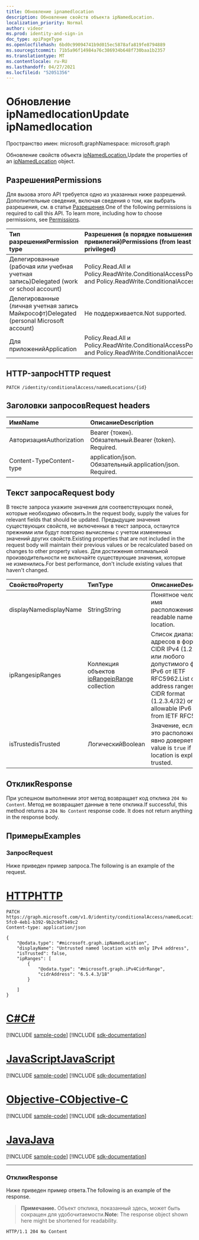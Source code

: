 ```yaml
---
title: Обновление ipnamedlocation
description: Обновление свойств объекта ipNamedLocation.
localization_priority: Normal
author: videor
ms.prod: identity-and-sign-in
doc_type: apiPageType
ms.openlocfilehash: 6bd0c99094741b9d015ec5878afa819fe8794889
ms.sourcegitcommit: 71b5a96f14984a76c386934b648f730baa1b2357
ms.translationtype: MT
ms.contentlocale: ru-RU
ms.lasthandoff: 04/27/2021
ms.locfileid: "52051356"
---
```

# <a name="update-ipnamedlocation"></a><span data-ttu-id="cb87a-103">Обновление ipNamedlocation</span><span class="sxs-lookup"><span data-stu-id="cb87a-103">Update ipNamedlocation</span></span>

<span data-ttu-id="cb87a-104">Пространство имен: microsoft.graph</span><span class="sxs-lookup"><span data-stu-id="cb87a-104">Namespace: microsoft.graph</span></span>

<span data-ttu-id="cb87a-105">Обновление свойств объекта [ipNamedLocation.](../resources/ipNamedLocation.md)</span><span class="sxs-lookup"><span data-stu-id="cb87a-105">Update the properties of an [ipNamedLocation](../resources/ipNamedLocation.md) object.</span></span>

## <a name="permissions"></a><span data-ttu-id="cb87a-106">Разрешения</span><span class="sxs-lookup"><span data-stu-id="cb87a-106">Permissions</span></span>

<span data-ttu-id="cb87a-p101">Для вызова этого API требуется одно из указанных ниже разрешений. Дополнительные сведения, включая сведения о том, как выбрать разрешения, см. в статье [Разрешения](/graph/permissions-reference).</span><span class="sxs-lookup"><span data-stu-id="cb87a-p101">One of the following permissions is required to call this API. To learn more, including how to choose permissions, see [Permissions](/graph/permissions-reference).</span></span>

| <span data-ttu-id="cb87a-109">Тип разрешения</span><span class="sxs-lookup"><span data-stu-id="cb87a-109">Permission type</span></span>                        | <span data-ttu-id="cb87a-110">Разрешения (в порядке повышения привилегий)</span><span class="sxs-lookup"><span data-stu-id="cb87a-110">Permissions (from least to most privileged)</span></span> |
|:---------------------------------------|:--------------------------------------------|
| <span data-ttu-id="cb87a-111">Делегированные (рабочая или учебная учетная запись)</span><span class="sxs-lookup"><span data-stu-id="cb87a-111">Delegated (work or school account)</span></span>     | <span data-ttu-id="cb87a-112">Policy.Read.All и Policy.ReadWrite.ConditionalAccess</span><span class="sxs-lookup"><span data-stu-id="cb87a-112">Policy.Read.All and Policy.ReadWrite.ConditionalAccess</span></span> |
| <span data-ttu-id="cb87a-113">Делегированные (личная учетная запись Майкрософт)</span><span class="sxs-lookup"><span data-stu-id="cb87a-113">Delegated (personal Microsoft account)</span></span> | <span data-ttu-id="cb87a-114">Не поддерживается.</span><span class="sxs-lookup"><span data-stu-id="cb87a-114">Not supported.</span></span> |
| <span data-ttu-id="cb87a-115">Для приложений</span><span class="sxs-lookup"><span data-stu-id="cb87a-115">Application</span></span>                            | <span data-ttu-id="cb87a-116">Policy.Read.All и Policy.ReadWrite.ConditionalAccess</span><span class="sxs-lookup"><span data-stu-id="cb87a-116">Policy.Read.All and Policy.ReadWrite.ConditionalAccess</span></span> |

## <a name="http-request"></a><span data-ttu-id="cb87a-117">HTTP-запрос</span><span class="sxs-lookup"><span data-stu-id="cb87a-117">HTTP request</span></span>

<!-- { "blockType": "ignored" } -->

```http
PATCH /identity/conditionalAccess/namedLocations/{id}
```

## <a name="request-headers"></a><span data-ttu-id="cb87a-118">Заголовки запросов</span><span class="sxs-lookup"><span data-stu-id="cb87a-118">Request headers</span></span>

| <span data-ttu-id="cb87a-119">Имя</span><span class="sxs-lookup"><span data-stu-id="cb87a-119">Name</span></span>       | <span data-ttu-id="cb87a-120">Описание</span><span class="sxs-lookup"><span data-stu-id="cb87a-120">Description</span></span>|
|:-----------|:-----------|
| <span data-ttu-id="cb87a-121">Авторизация</span><span class="sxs-lookup"><span data-stu-id="cb87a-121">Authorization</span></span> | <span data-ttu-id="cb87a-p102">Bearer {токен}. Обязательный.</span><span class="sxs-lookup"><span data-stu-id="cb87a-p102">Bearer {token}. Required.</span></span> |
| <span data-ttu-id="cb87a-124">Content-Type</span><span class="sxs-lookup"><span data-stu-id="cb87a-124">Content-type</span></span> | <span data-ttu-id="cb87a-p103">application/json. Обязательный.</span><span class="sxs-lookup"><span data-stu-id="cb87a-p103">application/json. Required.</span></span> |

## <a name="request-body"></a><span data-ttu-id="cb87a-127">Текст запроса</span><span class="sxs-lookup"><span data-stu-id="cb87a-127">Request body</span></span>

<span data-ttu-id="cb87a-128">В тексте запроса укажите значения для соответствующих полей, которые необходимо обновить.</span><span class="sxs-lookup"><span data-stu-id="cb87a-128">In the request body, supply the values for relevant fields that should be updated.</span></span> <span data-ttu-id="cb87a-129">Предыдущие значения существующих свойств, не включенных в текст запроса, останутся прежними или будут повторно вычислены с учетом измененных значений других свойств.</span><span class="sxs-lookup"><span data-stu-id="cb87a-129">Existing properties that are not included in the request body will maintain their previous values or be recalculated based on changes to other property values.</span></span> <span data-ttu-id="cb87a-130">Для достижения оптимальной производительности не включайте существующие значения, которые не изменились.</span><span class="sxs-lookup"><span data-stu-id="cb87a-130">For best performance, don't include existing values that haven't changed.</span></span>

| <span data-ttu-id="cb87a-131">Свойство</span><span class="sxs-lookup"><span data-stu-id="cb87a-131">Property</span></span>     | <span data-ttu-id="cb87a-132">Тип</span><span class="sxs-lookup"><span data-stu-id="cb87a-132">Type</span></span>        | <span data-ttu-id="cb87a-133">Описание</span><span class="sxs-lookup"><span data-stu-id="cb87a-133">Description</span></span> |
|:-------------|:------------|:------------|
|<span data-ttu-id="cb87a-134">displayName</span><span class="sxs-lookup"><span data-stu-id="cb87a-134">displayName</span></span>|<span data-ttu-id="cb87a-135">String</span><span class="sxs-lookup"><span data-stu-id="cb87a-135">String</span></span>|<span data-ttu-id="cb87a-136">Понятное человеку имя расположения.</span><span class="sxs-lookup"><span data-stu-id="cb87a-136">Human-readable name of the location.</span></span>|
|<span data-ttu-id="cb87a-137">ipRanges</span><span class="sxs-lookup"><span data-stu-id="cb87a-137">ipRanges</span></span>|<span data-ttu-id="cb87a-138">Коллекция объектов [ipRange](../resources/iprange.md)</span><span class="sxs-lookup"><span data-stu-id="cb87a-138">[ipRange](../resources/iprange.md) collection</span></span>|<span data-ttu-id="cb87a-139">Список диапазонов IP-адресов в формате CIDR IPv4 (1.2.3.4/32) или любого допустимого формата IPv6 от IETF RFC5962.</span><span class="sxs-lookup"><span data-stu-id="cb87a-139">List of IP address ranges in IPv4 CIDR format (1.2.3.4/32) or any allowable IPv6 format from IETF RFC5962.</span></span>|
|<span data-ttu-id="cb87a-140">isTrusted</span><span class="sxs-lookup"><span data-stu-id="cb87a-140">isTrusted</span></span>|<span data-ttu-id="cb87a-141">Логический</span><span class="sxs-lookup"><span data-stu-id="cb87a-141">Boolean</span></span>|<span data-ttu-id="cb87a-142">Значение, если `true` это расположение явно доверяется.</span><span class="sxs-lookup"><span data-stu-id="cb87a-142">The value is `true` if this location is explicitly trusted.</span></span>|

## <a name="response"></a><span data-ttu-id="cb87a-143">Отклик</span><span class="sxs-lookup"><span data-stu-id="cb87a-143">Response</span></span>

<span data-ttu-id="cb87a-p105">При успешном выполнении этот метод возвращает код отклика `204 No Content`. Метод не возвращает данные в теле отклика.</span><span class="sxs-lookup"><span data-stu-id="cb87a-p105">If successful, this method returns a `204 No Content` response code. It does not return anything in the response body.</span></span>

## <a name="examples"></a><span data-ttu-id="cb87a-146">Примеры</span><span class="sxs-lookup"><span data-stu-id="cb87a-146">Examples</span></span>

### <a name="request"></a><span data-ttu-id="cb87a-147">Запрос</span><span class="sxs-lookup"><span data-stu-id="cb87a-147">Request</span></span>

<span data-ttu-id="cb87a-148">Ниже приведен пример запроса.</span><span class="sxs-lookup"><span data-stu-id="cb87a-148">The following is an example of the request.</span></span>


# <a name="http"></a>[<span data-ttu-id="cb87a-149">HTTP</span><span class="sxs-lookup"><span data-stu-id="cb87a-149">HTTP</span></span>](#tab/http)
<!-- {
  "blockType": "request",
  "name": "update_ipnamedlocation"
}-->

```http
PATCH https://graph.microsoft.com/v1.0/identity/conditionalAccess/namedLocations/0854951d-5fc0-4eb1-b392-9b2c9d7949c2
Content-type: application/json

{
    "@odata.type": "#microsoft.graph.ipNamedLocation",
    "displayName": "Untrusted named location with only IPv4 address",
    "isTrusted": false,
    "ipRanges": [
        {
            "@odata.type": "#microsoft.graph.iPv4CidrRange",
            "cidrAddress": "6.5.4.3/18"
        }

    ]
}
```
# <a name="c"></a>[<span data-ttu-id="cb87a-150">C#</span><span class="sxs-lookup"><span data-stu-id="cb87a-150">C#</span></span>](#tab/csharp)
[!INCLUDE [sample-code](../includes/snippets/csharp/update-ipnamedlocation-csharp-snippets.md)]
[!INCLUDE [sdk-documentation](../includes/snippets/snippets-sdk-documentation-link.md)]

# <a name="javascript"></a>[<span data-ttu-id="cb87a-151">JavaScript</span><span class="sxs-lookup"><span data-stu-id="cb87a-151">JavaScript</span></span>](#tab/javascript)
[!INCLUDE [sample-code](../includes/snippets/javascript/update-ipnamedlocation-javascript-snippets.md)]
[!INCLUDE [sdk-documentation](../includes/snippets/snippets-sdk-documentation-link.md)]

# <a name="objective-c"></a>[<span data-ttu-id="cb87a-152">Objective-C</span><span class="sxs-lookup"><span data-stu-id="cb87a-152">Objective-C</span></span>](#tab/objc)
[!INCLUDE [sample-code](../includes/snippets/objc/update-ipnamedlocation-objc-snippets.md)]
[!INCLUDE [sdk-documentation](../includes/snippets/snippets-sdk-documentation-link.md)]

# <a name="java"></a>[<span data-ttu-id="cb87a-153">Java</span><span class="sxs-lookup"><span data-stu-id="cb87a-153">Java</span></span>](#tab/java)
[!INCLUDE [sample-code](../includes/snippets/java/update-ipnamedlocation-java-snippets.md)]
[!INCLUDE [sdk-documentation](../includes/snippets/snippets-sdk-documentation-link.md)]

---


### <a name="response"></a><span data-ttu-id="cb87a-154">Отклик</span><span class="sxs-lookup"><span data-stu-id="cb87a-154">Response</span></span>

<span data-ttu-id="cb87a-155">Ниже приведен пример ответа.</span><span class="sxs-lookup"><span data-stu-id="cb87a-155">The following is an example of the response.</span></span>

> <span data-ttu-id="cb87a-156">**Примечание.** Объект отклика, показанный здесь, может быть сокращен для удобочитаемости.</span><span class="sxs-lookup"><span data-stu-id="cb87a-156">**Note:** The response object shown here might be shortened for readability.</span></span>

<!-- {
  "blockType": "response",
  "truncated": true,
  "@odata.type": "microsoft.graph.ipNamedLocation"
} -->

```http
HTTP/1.1 204 No Content
```

<!-- uuid: 16cd6b66-4b1a-43a1-adaf-3a886856ed98
2019-02-04 14:57:30 UTC -->
<!-- {
  "type": "#page.annotation",
  "description": "Update ipnamedlocation",
  "keywords": "",
  "section": "documentation",
  "tocPath": ""
}-->

